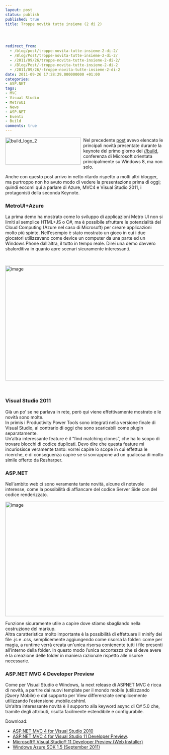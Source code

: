 ```yaml
---
layout: post
status: publish
published: true
title: Troppe novità tutte insieme (2 di 2)




redirect_from: 
  - /blog/post/troppe-novita-tutte-insieme-2-di-2/
  - /Blog/Post/troppe-novita-tutte-insieme-2-di-2/
  - /2011/09/26/troppe-novita-tutte-insieme-2-di-2/
  - /Blog/Post/-troppe-novita-tutte-insieme-2-di-2
  - /2011/09/26/-troppe-novita-tutte-insieme-2-di-2
date: 2011-09-26 17:28:29.000000000 +01:00
categories:
- ASP.NET
tags:
- MVC
- Visual Studio
- MetroUI
- News
- ASP.NET
- Eventi
- Build
comments: true
---
```

<p><a href="http://tostring.it/UserFiles/imperugo/build_logo_2_2.png"><img style="background-image: none; border-right-width: 0px; margin: 0px 8px 6px 0px; padding-left: 0px; padding-right: 0px; display: inline; float: left; border-top-width: 0px; border-bottom-width: 0px; border-left-width: 0px; padding-top: 0px" title="build_logo_2" border="0" alt="build_logo_2" align="left" src="http://tostring.it/UserFiles/imperugo/build_logo_2_thumb.png" width="240" height="86" /></a>Nel precedente <a title="Troppe novità tutte insieme (1 di 2)" href="http://tostring.it/blog/post/troppe-novita-tutte-insieme-1-di-2/" rel="nofollow" target="_blank">post</a> avevo elencato le principali novità presentate durante la keynote del primo giorno del <a title="BUILD conference highlights" href="http://www.buildwindows.com/" rel="nofollow" target="_blank">//build</a>, conferenza di Microsoft orientata principalmente su Windows 8, ma non solo. </p>  <p>Anche con questo post arrivo in netto ritardo rispetto a molti altri blogger, ma purtroppo non ho avuto modo di vedere la presentazione prima di oggi; quindi eccomi qui a parlare di Azure, MVC4 e Visual Studio 2011, i protagonisti della seconda Keynote.</p>  <h3>MetroUI+Azure</h3>  <p>La prima demo ha mostrato come lo sviluppo di applicazioni Metro UI non si limiti al semplice HTML+JS o C#, ma è possibile sfruttare le potenzialità del Cloud Computing (Azure nel caso di Microsoft) per creare applicazioni molto più spinte. Nell’esempio è stato mostrato un gioco in cui i due giocatori utilizzavano come device un computer da una parte ed un Windows Phone dall’altra, il tutto in tempo reale. Direi una demo davvero sbalorditiva in quanto apre scenari sicuramente interessanti. </p>  <p>&#160;</p>  <p><img style="background-image: none; border-right-width: 0px; padding-left: 0px; padding-right: 0px; display: inline; border-top-width: 0px; border-bottom-width: 0px; border-left-width: 0px; padding-top: 0px" title="image" border="0" alt="image" src="http://tostring.it/UserFiles/imperugo/image_3_5.png" width="640" height="365" /></p>  <p>&#160;</p>  <h3>Visual Studio 2011</h3>  <p>Già un po’ se ne parlava in rete, però qui viene effettivamente mostrato e le novità sono molte.    <br />In primis i Productivity Power Tools sono integrati nella versione finale di Visual Studio, al contrario di oggi che sono scaricabili come plugin separatamente.     <br />Un’altra interessante feature è il “find matching clones”, che ha lo scopo di trovare blocchi di codice duplicati. Devo dire che questa feature mi incuriosisce veramente tanto: vorrei capire lo scope in cui effettua le ricerche, e di conseguenza capire se si sovrappone ad un qualcosa di molto simile offerto da Resharper.</p>  <h3>ASP.NET</h3>  <p>Nell’ambito web ci sono veramente tante novità, alcune di notevole interesse, come la possibilità di affiancare del codice Server Side con del codice renderizzato.</p>  <p><a href="http://tostring.it/UserFiles/imperugo/image_7.png"><img style="background-image: none; border-right-width: 0px; padding-left: 0px; padding-right: 0px; display: inline; border-top-width: 0px; border-bottom-width: 0px; border-left-width: 0px; padding-top: 0px" title="image" border="0" alt="image" src="http://tostring.it/UserFiles/imperugo/image_thumb_2_1.png" width="644" height="364" /></a></p>  <p>Funzione sicuramente utile a capire dove stiamo sbagliando nella costruzione del markup.    <br />Altra caratteristica molto importante è la possibilità di effettuare il minify dei file .js e .css, semplicemente aggiungendo come risorsa la folder: come per magia, a runtime verrà creata un'unica risorsa contenente tutti i file presenti all’interno della folder. In questo modo l’unica accortezza che si deve avere è la creazione delle folder in maniera razionale rispetto alle risorse necessarie.</p>  <h3>ASP.NET MVC 4 Developer Preview</h3>  <p>Come per Visual Studio e Windows, la next release di ASPNET MVC è ricca di novità, a partire dai nuovi template per il mondo mobile (utilizzando jQuery Mobile) e dal supporto per View differenziate semplicemente utilizzando l’estensione .mobile.cshtml.    <br />Un’altra interessante novità è il supporto alla keyword async di C# 5.0 che, tramite degli attributi, risulta facilmente estendibile e configurabile.</p>  <p>Download:</p>  <ul>   <li><a href="http://www.microsoft.com/web/gallery/install.aspx?appid=MVC4VS2010&amp;prerelease=true">ASP.NET MVC 4 for Visual Studio 2010</a> </li>    <li><a href="http://www.microsoft.com/web/gallery/install.aspx?appid=MVC4VS11&amp;prerelease=true">ASP.NET MVC 4 for Visual Studio 11 Developer Preview</a>. </li>    <li><a title="http://www.microsoft.com/download/en/details.aspx?id=27543" href="http://www.microsoft.com/download/en/details.aspx?id=27543" rel="nofollow" target="_blank">Microsoft® Visual Studio® 11 Developer Preview (Web Installer)</a> </li>    <li><a href="http://www.microsoft.com/windowsazure/learn/get-started/" target="_blank">Windows Azure SDK 1.5 (September 2011)</a> </li> </ul>
